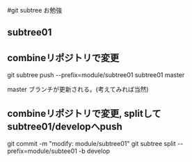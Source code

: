 #git subtree お勉強

## subtree01

## combineリポジトリで変更

git subtree push --prefix=module/subtree01 subtree01 master

master ブランチが更新される。(考えてみれば当然)

## combineリポジトリで変更, splitしてsubtree01/developへpush

git commit -m "modify: module/subtree01"
git subtree split --prefix=module/subtee01 -b develop
